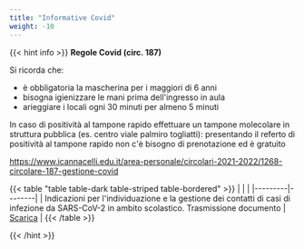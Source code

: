 ```yaml
---
title: "Informative Covid"
weight: -10
---
```


{{< hint info >}}
**Regole Covid (circ. 187)**

Si ricorda che:
- è obbligatoria la mascherina per i maggiori di 6 anni
- bisogna igienizzare le mani prima dell'ingresso in aula
- arieggiare i locali ogni 30 minuti per almeno 5 minuti

In caso di positività al tampone rapido effettuare un tampone molecolare in struttura pubblica (es. centro viale
palmiro togliatti): presentando il referto di positività al tampone rapido non c'è bisogno di prenotazione ed è gratuito

https://www.icannacelli.edu.it/area-personale/circolari-2021-2022/1268-circolare-187-gestione-covid

{{< table "table table-dark table-striped table-bordered" >}}
|   |  |
|---------|--------|
| Indicazioni per l'individuazione e la gestione dei contatti di casi di infezione da SARS-CoV-2 in ambito scolastico. Trasmissione documento | <a href="https://www.icannacelli.edu.it/attachments/article/1191/circolarequarantenascuola.pdf">Scarica</a> |
{{< /table >}}

{{< /hint >}}


